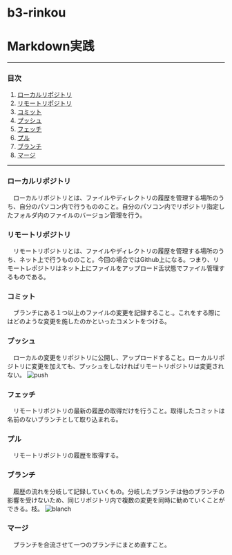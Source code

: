 # b3-rinkou
# Markdown実践
---
### 目次
1. [ローカルリポジトリ](#ローカルリポジトリ)
2. [リモートリポジトリ](#リモートリポジトリ)
3. [コミット](#コミット)
4. [プッシュ](#プッシュ)
5. [フェッチ](#フェッチ)
6. [プル](#プル)
7. [ブランチ](#ブランチ)
8. [マージ](#マージ)
***
### ローカルリポジトリ
　ローカルリポジトリとは、ファイルやディレクトリの履歴を管理する場所のうち、自分のパソコン内で行うもののこと。自分のパソコン内でリポジトリ指定したフォルダ内のファイルのバージョン管理を行う。
### リモートリポジトリ
　リモートリポジトリとは、ファイルやディレクトリの履歴を管理する場所のうち、ネット上で行うもののこと。今回の場合ではGithub上になる。つまり、リモートレポジトリはネット上にファイルをアップロード舌状態でファイル管理するものである。
### コミット
　ブランチにある１つ以上のファイルの変更を記録すること.。これをする際にはどのような変更を施したのかといったコメントをつける。
### プッシュ
　ローカルの変更をリポジトリに公開し、アップロードすること。ローカルリポジトリに変更を加えても、プッシュをしなければリモートリポジトリは変更されない。
![push](https://wac-cdn.atlassian.com/dam/jcr:0d181327-3fb0-44ec-9ab4-d6dea0fd406f/01%20Git%20push%20discussion.svg?cdnVersion=38)
### フェッチ
　リモートリポジトリの最新の履歴の取得だけを行うこと。取得したコミットは名前のないブランチとして取り込まれる。
### プル
　リモートリポジトリの履歴を取得する。
### ブランチ
　履歴の流れを分岐して記録していくもの。分岐したブランチは他のブランチの影響を受けないため、同じリポジトリ内で複数の変更を同時に勧めていくことができる。枝。
![blanch](https://backlog.com/ja/git-tutorial/assets/img/stepup/stepup1_1.png)
### マージ
　ブランチを合流させて一つのブランチにまとめ直すこと。